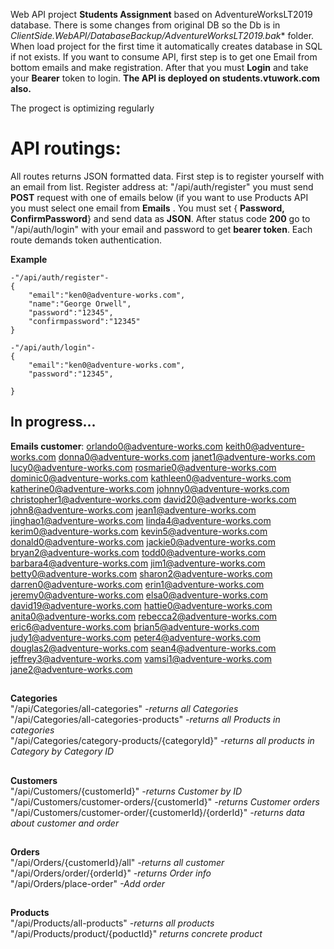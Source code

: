 Web API project **Students Assignment** based on AdventureWorksLT2019 database. There is some changes from original DB so the Db is in *ClientSide.WebAPI/DatabaseBackup/AdventureWorksLT2019.bak** folder. When load project for the first time it automatically creates database in SQL if not exists.
If you want to consume API, first step is to get one Email from bottom emails and make registration. After that you must **Login** and take your **Bearer** token to login.
**The API is deployed on students.vtuwork.com also.**

The progect is optimizing regularly
# API routings: 
All routes returns JSON formatted data. First step is to register yourself with an email from list.
Register address
at: "/api/auth/register" you must send **POST** request with one of emails below (if you want to use Products API you must select one email from **Emails** . You must set { **Password, ConfirmPassword**} and send data as **JSON**. After status code **200** go to "/api/auth/login" with your email and password to get **bearer token**. Each route demands token authentication. 

**Example**
```
-"/api/auth/register"-
{
    "email":"ken0@adventure-works.com",
	"name":"George Orwell",
    "password":"12345",
    "confirmpassword":"12345"
}

-"/api/auth/login"-
{
    "email":"ken0@adventure-works.com",
    "password":"12345",
    
}
```

## In progress...

<b>Emails customer</b>:
orlando0@adventure-works.com
keith0@adventure-works.com
donna0@adventure-works.com
janet1@adventure-works.com
lucy0@adventure-works.com
rosmarie0@adventure-works.com
dominic0@adventure-works.com
kathleen0@adventure-works.com
katherine0@adventure-works.com
johnny0@adventure-works.com
christopher1@adventure-works.com
david20@adventure-works.com
john8@adventure-works.com
jean1@adventure-works.com
jinghao1@adventure-works.com
linda4@adventure-works.com
kerim0@adventure-works.com
kevin5@adventure-works.com
donald0@adventure-works.com
jackie0@adventure-works.com
bryan2@adventure-works.com
todd0@adventure-works.com
barbara4@adventure-works.com
jim1@adventure-works.com
betty0@adventure-works.com
sharon2@adventure-works.com
darren0@adventure-works.com
erin1@adventure-works.com
jeremy0@adventure-works.com
elsa0@adventure-works.com
david19@adventure-works.com
hattie0@adventure-works.com
anita0@adventure-works.com
rebecca2@adventure-works.com
eric6@adventure-works.com
brian5@adventure-works.com
judy1@adventure-works.com
peter4@adventure-works.com
douglas2@adventure-works.com
sean4@adventure-works.com
jeffrey3@adventure-works.com
vamsi1@adventure-works.com
jane2@adventure-works.com

##
**Categories** <br />
"/api/Categories/all-categories" *-returns all Categories* <br />
"/api/Categories/all-categories-products" *-returns all Products in categories* <br />
"/api/Categories/category-products/{categoryId}" *-returns all products in Category by Category ID* <br />

##
**Customers** <br />
 "/api/Customers/{customerId}" *-returns Customer by ID* <br />
 "/api/Customers/customer-orders/{customerId}" *-returns Customer orders* <br />
 "/api/Customers/customer-order/{customerId}/{orderId}" *-returns data about customer and order* <br />

##
**Orders** <br />
 "/api/Orders/{customerId}/all" *-returns all customer* <br />
 "/api/Orders/order/{orderId}" *-returns Order info* <br />
  "/api/Orders/place-order" *-Add order* <br />

##
**Products** <br />
 "/api/Products/all-products" *-returns all products* <br />
 "/api/Products/product/{poductId}" *returns concrete product* <br />


